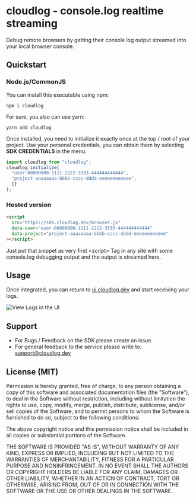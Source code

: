 # cloudlog - console.log realtime streaming

Debug remote browsers by getting their console log output streamed into your local browser console.

## Quickstart

### Node.js/CommonJS

You can install this executable using npm:

```shell
npm i cloudlog
```

For sure, you also can use yarn:

```shell
yarn add cloudlog
```

Once installed, you need to initialize it exactly once at the top / root of your project. Use your personal credentials, you can obtain them by selecting **SDK CREDENTIALS** in the menu.

```javascript
import cloudlog from "cloudlog";
cloudlog.initialize(
  "user-00000000-1111-2222-3333-444444444444",
  "project-aaaaaaaa-bbbb-cccc-dddd-eeeeeeeeeeee",
  {}
);
```

### Hosted version

```html
<script
  src="https://sdk.cloudlog.dev/browser.js"
  data-user="user-00000000-1111-2222-3333-444444444444"
  data-project="project-aaaaaaaa-bbbb-cccc-dddd-eeeeeeeeeeee"
></script>
```

Just put that snippet as very first &#x3C;script&#x3E; Tag in any site with some console.log debugging output and the output is streamed here.

## Usage

Once integrated, you can return to [ui.cloudlog.dev](https://ui.cloudlog.dev) and start receiving your logs.

![View Logs in the UI](https://www.cloudlog.dev/screens/streaming.png)

## Support

- For Bugs / Feedback on the SDK please create an issue.
- For general feedback to the service please write to: [support@cloudlog.dev](mailto:support@cloudlog.dev)

## License (MIT)

Permission is hereby granted, free of charge, to any person obtaining a copy
of this software and associated documentation files (the "Software"), to deal
in the Software without restriction, including without limitation the rights
to use, copy, modify, merge, publish, distribute, sublicense, and/or sell
copies of the Software, and to permit persons to whom the Software is
furnished to do so, subject to the following conditions:

The above copyright notice and this permission notice shall be included in
all copies or substantial portions of the Software.

THE SOFTWARE IS PROVIDED "AS IS", WITHOUT WARRANTY OF ANY KIND, EXPRESS OR
IMPLIED, INCLUDING BUT NOT LIMITED TO THE WARRANTIES OF MERCHANTABILITY,
FITNESS FOR A PARTICULAR PURPOSE AND NONINFRINGEMENT. IN NO EVENT SHALL THE
AUTHORS OR COPYRIGHT HOLDERS BE LIABLE FOR ANY CLAIM, DAMAGES OR OTHER
LIABILITY, WHETHER IN AN ACTION OF CONTRACT, TORT OR OTHERWISE, ARISING FROM,
OUT OF OR IN CONNECTION WITH THE SOFTWARE OR THE USE OR OTHER DEALINGS IN
THE SOFTWARE.
